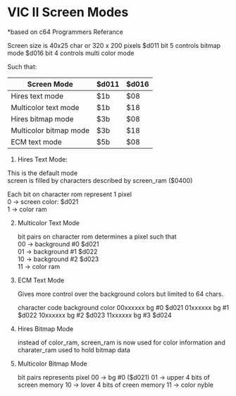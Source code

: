 
# VIC II Screen Modes                         
*based on c64 Programmers Referance        

Screen size is 40x25 char or 320 x 200 pixels
$d011 bit 5 controls bitmap mode
$d016 bit 4 controls multi color mode

Such that:

Screen Mode | $d011 | $d016
---|---|---
Hires text mode | $1b | $08
Multicolor text mode | $1b | $18
Hires bitmap mode | $3b | $08
Multicolor bitmap mode | $3b | $18
ECM text mode | $5b | $08

1.  Hires Text Mode:

   This is the default mode  
   screen is filled by characters described by screen_ram ($0400)   

   Each bit on character rom represent 1 pixel  
   0 -> screen color:  $d021  
   1 -> color ram  


2. Multicolor Text Mode
  
   bit pairs on character rom determines a pixel such that  
   00 -> background #0 $d021  
   01 -> background #1 $d022  
   10 -> background #2 $d023  
   11 -> color ram

3. ECM Text Mode

   Gives more control over the background colors but limited to 64 chars.
   
   character code  background color
   00xxxxxx        bg #0 $d021
   01xxxxxx        bg #1 $d022
   10xxxxxx        bg #2 $d023
   11xxxxxx        bg #3 $d024

4. Hires Bitmap Mode
   
   instead of color_ram, screen_ram is now used for color information
   and charater_ram used to hold bitmap data
  

5. Multicolor Bitmap Mode

   bit pairs represents pixel 
   00 -> bg #0 ($d021)
   01 -> upper 4 bits of screen memory
   10 -> lover 4 bits of creen memory
   11 -> color nyble
